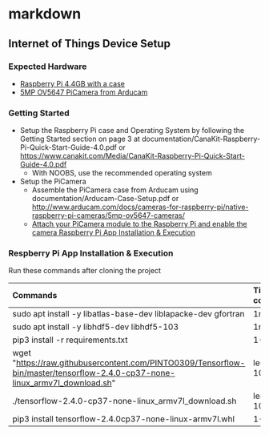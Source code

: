 # markdown

## Internet of Things Device Setup

### Expected Hardware
- <a href="https://www.canakit.com/raspberry-pi-4-4gb.html">Raspberry Pi 4.4GB with a case</a>
- <a href="https://docs.arducam.com/cameras-for-raspberry-pi/native-raspberry-pi-cameras/5mp-ov5647-cameras/">5MP OV5647 PiCamera from Arducam</a>

### Getting Started
- Setup the Raspberry Pi case and Operating System by following the Getting Started section on page 3 at 
  documentation/CanaKit-Raspberry-Pi-Quick-Start-Guide-4.0.pdf or
  <a>https://www.canakit.com/Media/CanaKit-Raspberry-Pi-Quick-Start-Guide-4.0.pdf</a>
  - With NOOBS, use the recommended operating system
- Setup the PiCamera
  - Assemble the PiCamera case from Arducam using documentation/Arducam-Case-Setup.pdf or
    <a href="https://docs.arducam.com/Raspberry-Pi-Camera/Native-camera/5MP-OV5647/">http://www.arducam.com/docs/cameras-for-raspberry-pi/native-raspberry-pi-cameras/5mp-ov5647-cameras/</a>
  - <a href="https://projects.raspberrypi.org/en/projects/getting-started-with-picamera/2">Attach your PiCamera module to the Raspberry Pi and enable the camera Raspberry Pi App Installation & Execution</a>
  

### Respberry Pi App Installation & Execution
Run these commands after cloning the project

|Commands|Time to completion
:----|:----
sudo apt install -y libatlas-base-dev liblapacke-dev gfortran|1min
sudo apt install -y libhdf5-dev libhdf5-103|1min
pip3 install -r requirements.txt|1-3 mins
wget "<a href="https://raw.githubusercontent.com/PINTO0309/Tensorflow-bin/master/tensorflow-2.4.0-cp37-none-linux_armv7l_download.sh">https://raw.githubusercontent.com/PINTO0309/Tensorflow-bin/master/tensorflow-2.4.0-cp37-none-linux_armv7l_download.sh"|less than 10 secs
./tensorflow-2.4.0-cp37-none-linux_armv7l_download.sh</a>|less than 10 secs
pip3 install tensorflow-2.4.0cp37-none-linux-armv7l.whl|1-3 mins
